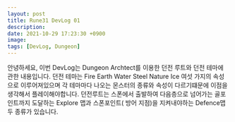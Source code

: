 ```yaml
---
layout: post
title: Rune31 DevLog 01
description:
date: 2021-10-29 17:23:30 +0900
image:
tags: [DevLog, Dungeon]
---
```

안녕하세요, 이번 DevLog는 Dungeon Archtect를 이용한 던전 루트와 던전 테마에 관한 내용입니다.
던전 테마는 Fire Earth Water Steel Nature Ice 여섯 가지의 속성으로 이루어져있으며 각 테마마다 나오는 몬스터의 종류와 속성이 다르기떄문에 이점을 생각해서 플레이해야합니다.
던전루트는 스폰에서 출발하여 다음층으로 넘어가는 골포인트까지 도달하는 Explore 맵과 스폰포인트( 방어 지점)을 지켜내야하는 Defence맵 두 종류가 있습니다.